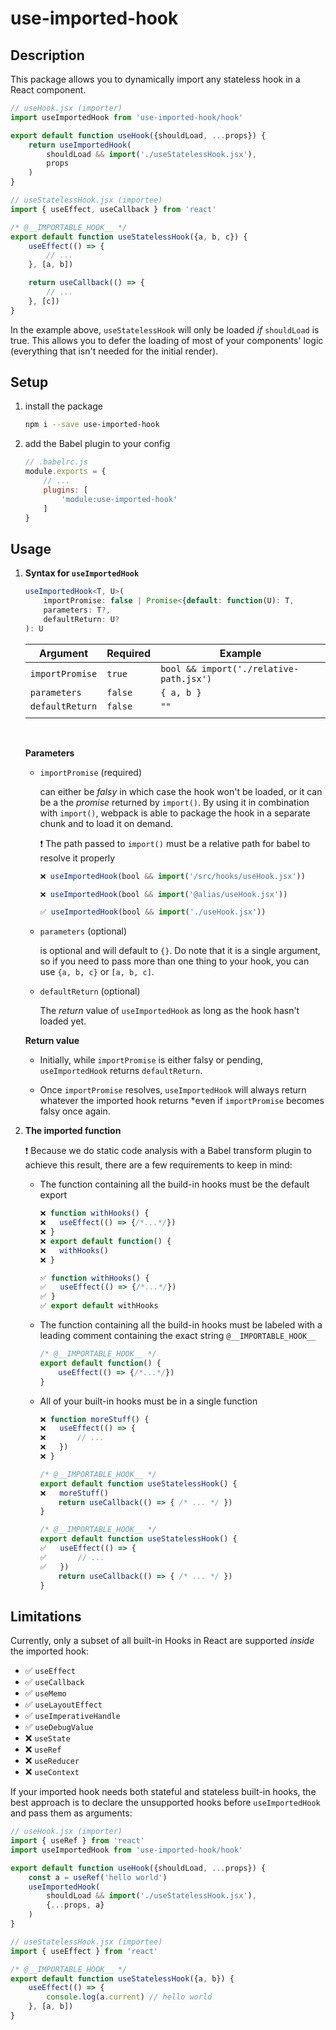 # use-imported-hook

## Description

This package allows you to dynamically import any stateless hook in a React component.

```jsx
// useHook.jsx (importer)
import useImportedHook from 'use-imported-hook/hook'

export default function useHook({shouldLoad, ...props}) {
	return useImportedHook(
		shouldLoad && import('./useStatelessHook.jsx'),
		props
	)
}
```
```jsx
// useStatelessHook.jsx (importee)
import { useEffect, useCallback } from 'react'

/* @__IMPORTABLE_HOOK__ */
export default function useStatelessHook({a, b, c}) {
	useEffect(() => {
		// ...
	}, [a, b])

	return useCallback(() => {
		// ...
	}, [c])
}
```

In the example above, `useStatelessHook` will only be loaded *if* `shouldLoad` is true. This allows you to defer the loading of most of your components' logic (everything that isn't needed for the initial render).

## Setup

1. install the package
	```bash
	npm i --save use-imported-hook
	```

2. add the Babel plugin to your config
	```js
	// .babelrc.js
	module.exports = {
		// ...
		plugins: [
			'module:use-imported-hook'
		]
	}
	```

## Usage
1. **Syntax for `useImportedHook`**

	```ts
	useImportedHook<T, U>(
		importPromise: false | Promise<{default: function(U): T,
		parameters: T?,
		defaultReturn: U?
	): U
	```

	| Argument        | Required | Example
	| --------------- | -------- | -------------
	| `importPromise` | `true`   | `bool && import('./relative-path.jsx')`
	| `parameters`    | `false`  | `{ a, b }`
	| `defaultReturn` | `false`  | `""`
	|||

	<br/>

	**Parameters**
	- `importPromise` (required)

		can either be *falsy* in which case the hook won't be loaded, or it can be a the *promise* returned by `import()`. By using it in combination with `import()`, webpack is able to package the hook in a separate chunk and to load it on demand.

		❗ The path passed to `import()` must be a relative path for babel to resolve it properly

		```jsx
		❌ useImportedHook(bool && import('/src/hooks/useHook.jsx'))
		```
		```jsx
		❌ useImportedHook(bool && import('@alias/useHook.jsx'))
		```
		```jsx
		✅ useImportedHook(bool && import('./useHook.jsx'))
		```

	- `parameters` (optional)

		is optional and will default to `{}`. Do note that it is a single argument, so if you need to pass more than one thing to your hook, you can use `{a, b, c}` or `[a, b, c]`.

	- `defaultReturn` (optional)

		The *return* value of `useImportedHook` as long as the hook hasn't loaded yet. 

	**Return value**
	
	- Initially, while `importPromise` is either falsy or pending, `useImportedHook` returns `defaultReturn`. 
	
	- Once `importPromise` resolves, `useImportedHook` will always return whatever the imported hook returns *even if `importPromise` becomes falsy once again.


2. **The imported function**

	❗ Because we do static code analysis with a Babel transform plugin to achieve this result, there are a few requirements to keep in mind:

	- The function containing all the build-in hooks must be the default export
		```jsx
		❌ function withHooks() {
		❌	useEffect(() => {/*...*/})
		❌ }
		❌ export default function() {
		❌	withHooks()
		❌ }
		```
		```jsx
		✅ function withHooks() {
		✅	useEffect(() => {/*...*/})
		✅ }
		✅ export default withHooks
		```
	- The function containing all the build-in hooks must be labeled with a leading comment containing the exact string `@__IMPORTABLE_HOOK__`
		```jsx
		/* @__IMPORTABLE_HOOK__ */
		export default function() {
			useEffect(() => {/*...*/})
		}
		```
	- All of your built-in hooks must be in a single function

		```jsx
		❌ function moreStuff() {
		❌	useEffect(() => {
		❌		// ...
		❌	})
		❌ }

		/* @__IMPORTABLE_HOOK__ */
		export default function useStatelessHook() {
		❌	moreStuff()
			return useCallback(() => { /* ... */ })
		}
		```

		```jsx
		/* @__IMPORTABLE_HOOK__ */
		export default function useStatelessHook() {
		✅	useEffect(() => {
		✅		// ...
		✅	})
			return useCallback(() => { /* ... */ })
		}
		```


## Limitations

Currently, only a subset of all built-in Hooks in React are supported *inside* the imported hook:
- ✅ `useEffect`
- ✅ `useCallback`
- ✅ `useMemo`
- ✅ `useLayoutEffect`
- ✅ `useImperativeHandle`
- ✅ `useDebugValue`
- ❌ `useState`
- ❌ `useRef`
- ❌ `useReducer`
- ❌ `useContext`

If your imported hook needs both stateful and stateless built-in hooks, the best approach is to declare the unsupported hooks before `useImportedHook` and pass them as arguments:

```jsx
// useHook.jsx (importer)
import { useRef } from 'react'
import useImportedHook from 'use-imported-hook/hook'

export default function useHook({shouldLoad, ...props}) {
	const a = useRef('hello world')
	useImportedHook(
		shouldLoad && import('./useStatelessHook.jsx'),
		{...props, a}
	)
}
```
```jsx
// useStatelessHook.jsx (importee)
import { useEffect } from 'react'

/* @__IMPORTABLE_HOOK__ */
export default function useStatelessHook({a, b}) {
	useEffect(() => {
		console.log(a.current) // hello world
	}, [a, b])
}
```